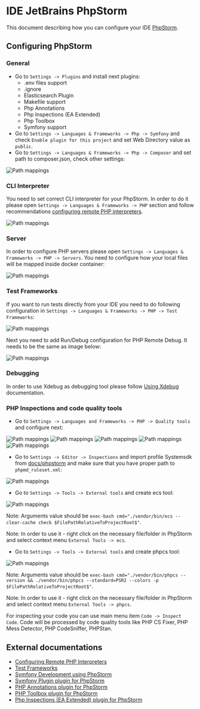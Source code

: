 # IDE JetBrains PhpStorm
This document describing how you can configure your IDE [PhpStorm](https://www.jetbrains.com/phpstorm/).

## Configuring PhpStorm
### General
* Go to `Settings -> Plugins` and install next plugins:
    - .env files support
    - .ignore
    - Elasticsearch Plugin
    - Makefile support
    - Php Annotations
    - Php Inspections ​(EA Extended)
    - Php Toolbox
    - Symfony support​ 
* Go to `Settings -> Languages & Frameworks -> Php -> Symfony` and check `Enable plugin for this project` and set Web Directory value as `public`.
* Go to `Settings -> Languages & Frameworks -> Php -> Composer` and set path to composer.json, check other settings:

![Path mappings](images/phpstorm_01.png)

### CLI Interpreter
You need to set correct CLI interpreter for your PhpStorm. 
In order to do it please open `Settings -> Languages & Frameworks -> PHP` section and follow recommendations [configuring remote PHP interpreters](https://www.jetbrains.com/help/phpstorm/configuring-remote-interpreters.html).

![Path mappings](images/phpstorm_02.png)

### Server
In order to configure PHP servers please open `Settings -> Languages & Frameworks -> PHP -> Servers`.
You need to configure how your local files will be mapped inside docker container:

![Path mappings](images/phpstorm_03.png)

### Test Frameworks
If you want to run tests directly from your IDE you need to do following configuration in `Settings -> Languages & Frameworks -> PHP -> Test Frameworks`:

![Path mappings](images/phpstorm_04.png)

Next you need to add Run/Debug configuration for PHP Remote Debug. It needs to be the same as image below:

![Path mappings](images/phpstorm_05.png)

### Debugging
In order to use Xdebug as debugging tool please follow [Using Xdebug](xdebug.md) documentation.

### PHP Inspections and code quality tools
* Go to `Settings -> Languages and Frameworks -> PHP -> Quality tools` and configure next:

![Path mappings](images/phpstorm_06.png)
![Path mappings](images/phpstorm_07.png)
![Path mappings](images/phpstorm_08.png)
![Path mappings](images/phpstorm_09.png)
![Path mappings](images/phpstorm_10.png)

* Go to `Settings -> Editor -> Inspections` and import profile Systemsdk from [docs/phpstorm](phpstorm) and make sure that you have proper path to `phpmd_ruleset.xml`:

![Path mappings](images/phpstorm_11.png)

* Go to `Settings -> Tools -> External tools` and create ecs tool:

![Path mappings](images/phpstorm_12.png)

Note: Arguments value should be `exec-bash cmd="./vendor/bin/ecs --clear-cache check $FilePathRelativeToProjectRoot$"`.

Note: In order to use it - right click on the necessary file/folder in PhpStorm and select context menu `External Tools -> ecs`.

* Go to `Settings -> Tools -> External tools` and create phpcs tool:

![Path mappings](images/phpstorm_13.png)

Note: Arguments value should be `exec-bash cmd="./vendor/bin/phpcs --version && ./vendor/bin/phpcs --standard=PSR2 --colors -p $FilePathRelativeToProjectRoot$"`.

Note: In order to use it - right click on the necessary file/folder in PhpStorm and select context menu `External Tools -> phpcs`.


For inspecting your code you can use main menu item `Code -> Inspect Code`. Code will be processed by code quality tools like PHP CS Fixer, PHP Mess Detector, PHP CodeSniffer, PHPStan. 

## External documentations
* [Configuring Remote PHP Interpreters](https://www.jetbrains.com/help/phpstorm/configuring-remote-interpreters.html)
* [Test Frameworks](https://www.jetbrains.com/help/phpstorm/php-test-frameworks.html)
* [Symfony Development using PhpStorm](http://blog.jetbrains.com/phpstorm/2014/08/symfony-development-using-phpstorm/)
* [Symfony Plugin plugin for PhpStorm](https://plugins.jetbrains.com/plugin/7219-symfony-plugin)
* [PHP Annotations plugin for PhpStorm](https://plugins.jetbrains.com/plugin/7320)
* [PHP Toolbox plugin for PhpStorm](https://plugins.jetbrains.com/plugin/8133-php-toolbox/)
* [Php Inspections (EA Extended) plugin for PhpStorm](https://plugins.jetbrains.com/idea/plugin/7622-php-inspections-ea-extended-)
